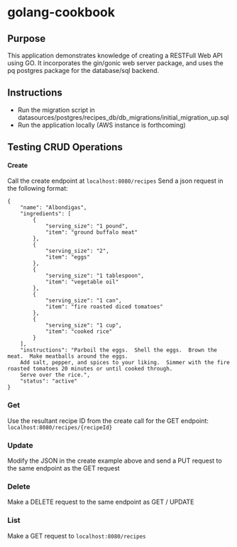 # golang-cookbook

## Purpose
This application demonstrates knowledge of creating a RESTFull Web API using GO.  It incorporates the gin/gonic web server package, and uses the pq postgres package for the database/sql backend.

## Instructions
- Run the migration script in datasources/postgres/recipes_db/db_migrations/initial_migration_up.sql
- Run the application locally (AWS instance is forthcoming)

## Testing CRUD Operations

#### Create
Call the create endpoint at `localhost:8080/recipes`
Send a json request in the following format:
```
{
    "name": "Albondigas",
    "ingredients": [
        {
            "serving_size": "1 pound",
            "item": "ground buffalo meat"
        },
        {
            "serving_size": "2",
            "item": "eggs"
        },
        {
            "serving_size": "1 tablespoon",
            "item": "vegetable oil"
        },
        {
            "serving_size": "1 can",
            "item": "fire roasted diced tomatoes"
        },
        {
            "serving_size": "1 cup",
            "item": "cooked rice"
        }
    ],
    "instructions": "Parboil the eggs.  Shell the eggs.  Brown the meat.  Make meatballs around the eggs.  
    Add salt, pepper, and spices to your liking.  Simmer with the fire roasted tomatoes 20 minutes or until cooked through.  
    Serve over the rice.",
    "status": "active"
}
```

### Get
Use the resultant recipe ID from the create call for the GET endpoint: `localhost:8080/recipes/{recipeId}`

### Update
Modify the JSON in the create example above and send a PUT request to the same endpoint as the GET request

### Delete 
Make a DELETE request to the same endpoint as GET / UPDATE

### List
Make a GET request to `localhost:8080/recipes`
